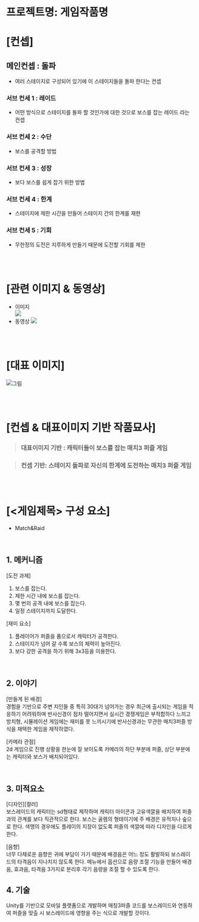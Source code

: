 # 프로젝트명: 게임작품명

# [컨셉]

## 메인컨셉 : 돌파

- 여러 스테이지로 구성되어 있기에 이 스테이지들을 돌파 한다는 컨셉

### 서브 컨세 1 : 레이드

- 어떤 방식으로 스테이지를 돌파 할 것인가에 대한 것으로 보스를 잡는 레이드 라는 컨셉

### 서브 컨세 2 : 수단

- 보스를 공격할 방법

### 서브 컨세 3 : 성장

- 보다 보스를 쉽게 잡기 위한 방법

### 서브 컨세 4 : 한계

- 스테이지에 제한 시간을 만들어 스테이지 간의 한계를 재현

### 서브 컨세 5 : 기회

- 무한정의 도전은 지루하게 만들기 때문에 도전할 기회를 제한

<br><br>

# [관련 이미지 & 동영상]

- 이미지  
  <img src="./img/관련이미지.jpg">
- 동영상
  [![](./img/그림.png)](https://www.youtube.com/watch?v=5xy4n73WOMM)

<br><br>

# [대표 이미지]

![그림](./img/그림.png)

<br><br>

# [컨셉 & 대표이미지 기반 작품묘사]

> ### 대표이미지 기반 : 캐릭터들이 보스를 잡는 매치3 퍼즐 게임

> ### 컨셉 기반: 스테이지 돌파로 자신의 한계에 도전하는 매치3 퍼즐 게임

<br><br>

# [<게임제목> 구성 요소]

- Match&Raid

<br>

## 1. 메커니즘

[도전 과제]

1) 보스를 잡는다.
2) 제한 시간 내에 보스를 잡는다. 
3) 몇 번의 공격 내에 보스를 잡는다.
4) 일정 스테이지까지 도달한다.

[재미 요소]

1) 플레이어가 퍼즐을 품으로서 캐릭터가 공격한다.
2) 스테이지가 넘어 갈 수록 보스의 체력이 높아진다.
3) 보다 강한 공격을 하기 위해 3x3등을 이용한다.

<br>

## 2. 이야기

[만들게 된 배경]  
경험을 기반으로 주변 지인들 중 특히 30대가 넘어가는 경우
최근에 출시되는 게임을 적응하기 어려워하며 반사신경이 점차 떨어지면서
실시간 경쟁게임은 부적합하다 느끼고 방치형, 시뮬레이션 게임에는 재미를 못 느끼시기에 
반사신경과는 무관한 매치3퍼즐 방식을 채택한 게임을 제작하였다. 

[카메라 관점]  
2d 게임으로 진행 상황을 한눈에 잘 보이도록
카메라의 하단 부분에 퍼즐, 상단 부분에는 캐릭터와 보스가 배치되어있다.

<br>

## 3. 미적요소

[디자인][컬러]  
보스레이드의 캐릭터는 sd형태로 제작하며
캐릭터 아이콘과 고유색깔을 배치하여 퍼즐과의 관계를 보다 직관적으로 한다.
보스는 골렘의 형태이기에 주 배경은 유적지나 숲으로 한다.
색맹의 경우에도 플레이의 지장이 없도록 퍼즐의 색깔에 따라 디자인을 다르게 한다.



[음향]  
너무 다채로운 음향은 귀에 부담이 가기 때문에
배경음은 어느 정도 활발하되 보스레이드의 타격음이 지나치지 않도록 한다.
메뉴에서 옵션으로 음량 조절 기능을 만들어 배경음, 효과음, 타격음 3가지로 분리후
각기 음량을 조절 할 수 있도록 한다.
<br>

## 4. 기술

Unity를 기반으로 모바일 플랫폼으로 개발하며
매칭3퍼즐 코드를 보스레이드와 연동하여
퍼즐을 맞출 시 보스레이드에 영향을 주는 식으로 개발할 것이다.
